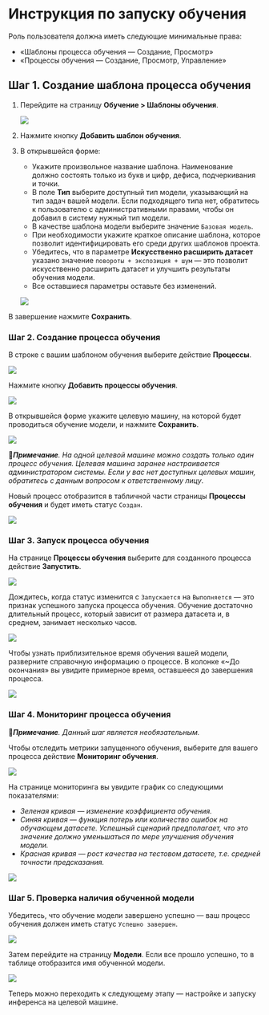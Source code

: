# Инструкция по запуску обучения

Роль пользователя должна иметь следующие минимальные права: 
* «Шаблоны процесса обучения — Создание, Просмотр»
* «Процессы обучения — Создание, Просмотр, Управление»

## Шаг 1. Создание шаблона процесса обучения

1. Перейдите на страницу **Обучение > Шаблоны обучения**.

   ![](<../../../../.gitbook/assets1/primo-ai//user-guide/training-page.png>)

1. Нажмите кнопку **Добавить шаблон обучения**.
1. В открывшейся форме:
   * Укажите произвольное название шаблона. Наименование должно состоять только из букв и цифр, дефиса, подчеркивания и точки.
   * В поле **Тип** выберите доступный тип модели, указывающий на тип задач вашей модели. Если подходящего типа нет, обратитесь к пользователю с административными правами, чтобы он добавил в систему нужный тип модели.
   * В качестве шаблона модели выберите значение `Базовая модель`.
   * При необходимости укажите краткое описание шаблона, которое позволит идентифицировать его среди других шаблонов проекта.
   * Убедитесь, что в параметре **Искусственно расширить датасет** указано значение `повороты + экспозиция + шум` — это позволит искусственно расширить датасет и улучшить результаты обучения модели.
   * Все оставшиеся параметры оставьте без изменений.

   ![](<../../../../.gitbook/assets1/primo-ai/classifier-add-training-templates.png>) 

В завершение нажмите **Сохранить**.


### Шаг 2. Создание процесса обучения

В строке с вашим шаблоном обучения выберите действие **Процессы**.

![](<../../../../.gitbook/assets1/primo-ai/class-goto-training-proccesses.png>) 

Нажмите кнопку **Добавить процессы обучения**.
  
![](<../../../../.gitbook/assets1/primo-ai/user-guide/add-training-proccess-button.png>) 

В открывшейся форме укажите целевую машину, на которой будет проводиться обучение модели, и нажмите **Сохранить**.

![](<../../../../.gitbook/assets1/primo-ai//user-guide/create-training-process-form.png>)

:large_orange_diamond:***Примечание**. На одной целевой машине можно создать только один процесс обучения. Целевая машина заранее настраивается администратором системы. Если у вас нет доступных целевых машин, обратитесь с данным вопросом к ответственному лицу*.

Новый процесс отобразится в табличной части страницы **Процессы обучения** и будет иметь статус `Создан`.

![](<../../../../.gitbook/assets1/primo-ai/class-training-processadded.png>) 


### Шаг 3. Запуск процесса обучения

На странице **Процессы обучения** выберите для созданного процесса действие **Запустить**.

![](<../../../../.gitbook/assets1/primo-ai//user-guide/actions-with-training-process.png>)

Дождитесь, когда статус изменится с `Запускается` на `Выполняется` — это признак успешного запуска процесса обучения. Обучение достаточно длительный процесс, который зависит от размера датасета и, в среднем, занимает несколько часов. 

![](<../../../../.gitbook/assets1/primo-ai/class-training-process-is-running.png>) 

Чтобы узнать приблизительное время обучения вашей модели, разверните справочную информацию о процессе. В колонке «~До окончания» вы увидите примерное время, оставшееся до завершения процесса. 

![](<../../../../.gitbook/assets1/primo-ai/class-training-process-timeuntil.png>) 


### Шаг 4. Мониторинг процесса обучения 

:large_blue_diamond:***Примечание**. Данный шаг является необязательным.*

Чтобы отследить метрики запущенного обучения, выберите для вашего процесса действие **Мониторинг обучения**.

![](<../../../../.gitbook/assets1/primo-ai/class-process-monitoring.png>) 

На странице мониторинга вы увидите график со следующими показателями:
* *Зеленая кривая — изменение коэффициента обучения.*
* *Синяя кривая — функция потерь или количество ошибок на обучающем датасете. Успешный сценарий предполагает, что это значение должно уменьшаться по мере улучшения обучения модели.*
* *Красная кривая — рост качества на тестовом датасете, т.е. средней точности предсказания.*

![](<../../../../.gitbook/assets1/primo-ai/user-guide/training-schedule.png>) 


### Шаг 5. Проверка наличия обученной модели

Убедитесь, что обучение модели завершено успешно — ваш процесс обучения должен иметь статус `Успешно завершен`.

![](<../../../../.gitbook/assets1/primo-ai/class-training-process-success.png>)
   
Затем перейдите на страницу **Модели**. Если все прошло успешно, то в таблице отобразится имя обученной модели. 

![](<../../../../.gitbook/assets1/primo-ai/class-model-is.png>)

Теперь можно переходить к следующему этапу — настройке и запуску инференса на целевой машине. 
